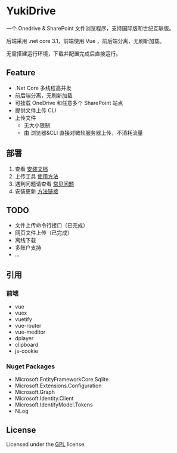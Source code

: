 # YukiDrive

一个 Onedrive &amp; SharePoint 文件浏览程序，支持国际版和世纪互联版。

后端采用 .net core 3.1，前端使用 Vue ，前后端分离，无刷新加载。

无需搭建运行环境，下载并配置完成后直接运行。

## Feature
+ .Net Core 多线程高并发  
+ 前后端分离，无刷新加载  
+ 可挂载 OneDrive 和任意多个 SharePoint 站点  
+ 提供文件上传 CLI
+ 上传文件
    + 无大小限制
    + 由 浏览器&CLI 直接对微软服务器上传，不消耗流量

## 部署

1. 查看 [安装文档](https://github.com/YukiCoco/YukiDrive/blob/master/doc/Usage.md)  
2. 上传工具 [使用方法](https://github.com/YukiCoco/YukiDrive/blob/master/doc/CLI-Usage.md)
3. 遇到问题请查看 [常见问题](https://github.com/YukiCoco/YukiDrive/blob/master/doc/FAQ.md)
4. 安装更新 [方法链接](https://github.com/YukiCoco/YukiDrive/blob/master/doc/Install-Update.md)

## TODO

+ 文件上传命令行接口（已完成）
+ 网页文件上传（已完成）
+ 离线下载
+ 多账户支持
+ ...

## 引用  

### 前端

+ vue
+ vuex
+ vuetify
+ vue-router
+ vue-meditor
+ dplayer
+ clipboard
+ js-cookie

### Nuget Packages

+ Microsoft.EntityFrameworkCore.Sqlite
+ Microsoft.Extensions.Configuration
+ Microsoft.Graph
+ Microsoft.Identity.Client
+ Microsoft.IdentityModel.Tokens
+ NLog

## License

Licensed under the [GPL](https://github.com/YukiCoco/YukiDrive/blob/master/LICENSE) license.


